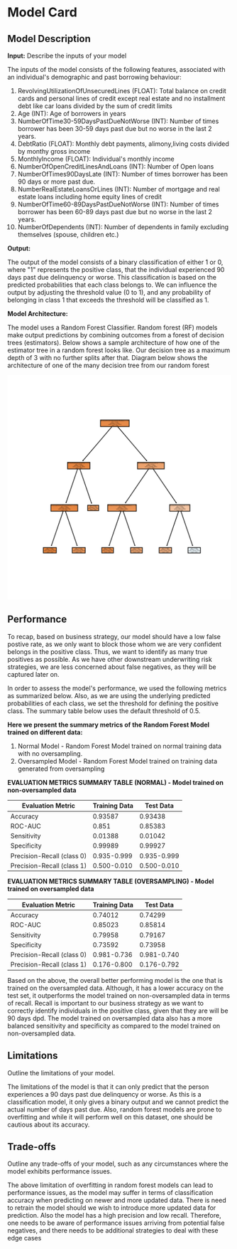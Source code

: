 # Model Card 

## Model Description

**Input:** Describe the inputs of your model 

The inputs of the model consists of the following features, associated with an individual's demographic and past borrowing behaviour:

 1. RevolvingUtilizationOfUnsecuredLines (FLOAT): Total balance on credit cards and personal lines of credit except real estate and no installment debt like car loans divided by the sum of credit limits
 2. Age (INT): Age of borrowers in years
 3. NumberOfTime30-59DaysPastDueNotWorse (INT): Number of times borrower has been 30-59 days past due but no worse in the last 2 years.
 4. DebtRatio (FLOAT): Monthly debt payments, alimony,living costs divided by monthy gross income
 5. MonthlyIncome (FLOAT): Individual's monthly income
 6. NumberOfOpenCreditLinesAndLoans (INT): Number of Open loans
 7. NumberOfTimes90DaysLate (INT): Number of times borrower has been 90 days or more past due.
 8. NumberRealEstateLoansOrLines (INT): Number of mortgage and real estate loans including home equity lines of credit
 9. NumberOfTime60-89DaysPastDueNotWorse (INT): Number of times borrower has been 60-89 days past due but no worse in the last 2 years.
 10. NumberOfDependents (INT): Number of dependents in family excluding themselves (spouse, children etc.)

**Output:**

The output of the model consists of a binary classification of either 1 or 0, where "1" represents the positive class, that the individual experienced 90 days past due delinquency or worse. This classification is based on the predicted probabilities that each class belongs to. We can influence the output by adjusting the threshold value (0 to 1), and any probability of belonging in class 1 that exceeds the threshold will be classified as 1.

**Model Architecture:**

The model uses a Random Forest Classifier. Random forest (RF) models make output predictions by combining outcomes from a forest of decision trees (estimators). Below shows a sample architecture of how one of the estimator tree in a random forest looks like. Our decision tree as a maximum depth of 3 with no further splits after that. Diagram below shows the architecture of one of the many decision tree from our random forest

![Screenshot](rf_individualtree.png)

## Performance

To recap, based on business strategy, our model should have a low false postive rate, as we only want to block those whom we are very confident belongs in the positive class. Thus, we want to identify as many true positives as possible. As we have other downstream underwriting risk strategies, we are less concerned about false negatives, as they will be captured later on.

In order to assess the model's performance, we used the following metrics as summarized below. Also, as we are using the underlying predicted probabilities of each class, we set the threshold for defining the positive class. The summary table below uses the default threshold of 0.5. 

**Here we present the summary metrics of the Random Forest Model trained on different data:**
1. Normal Model - Random Forest Model trained on normal training data with no oversampling.
2. Oversampled Model - Random Forest Model trained on training data generated from oversampling

**EVALUATION METRICS SUMMARY TABLE (NORMAL) - Model trained on non-oversampled data**

| Evaluation Metric | Training Data | Test Data |
| ------------- | ------------- | ------------- |
| Accuracy  | 0.93587  | 0.93438  |
| ROC-AUC  | 0.851 | 0.85383  |
| Sensitivity  | 0.01388  | 0.01042  |
| Specificity  | 0.99989  | 0.99927  |
| Precision-Recall (class 0)  | 0.935-0.999  | 0.935-0.999  |
| Precision-Recall (class 1)  | 0.500-0.010  | 0.500-0.010  |

**EVALUATION METRICS SUMMARY TABLE (OVERSAMPLING) - Model trained on oversampled data**

| Evaluation Metric | Training Data | Test Data |
| ------------- | ------------- | ------------- |
| Accuracy  | 0.74012  | 0.74299  |
| ROC-AUC  | 0.85023 | 0.85814  |
| Sensitivity  | 0.79958  | 0.79167  |
| Specificity  | 0.73592  | 0.73958 |
| Precision-Recall (class 0)  | 0.981-0.736  | 0.981-0.740  |
| Precision-Recall (class 1)  | 0.176-0.800  | 0.176-0.792  |

Based on the above, the overall better performing model is the one that is trained on the oversampled data. Although, it has a lower accuracy on the test set, it outperforms the model trained on non-oversampled data in terms of recall. Recall is important to our business strategy as we want to correctly identify individuals in the positive class, given that they are will be 90 days dpd. The model trained on oversampled data also has a more balanced sensitivity and specificity as compared to the model trained on non-oversampled data.


## Limitations

Outline the limitations of your model.

The limitations of the model is that it can only predict that the person experiences a 90 days past due delinquency or worse. As this is a classification model, it only gives a binary output and we cannot predict the actual number of days past due. Also, random forest models are prone to overfitting and while it will perform well on this dataset, one should be cautious about its accuracy.

## Trade-offs

Outline any trade-offs of your model, such as any circumstances where the model exhibits performance issues. 

The above limitation of overfitting in random forest models can lead to performance issues, as the model may suffer in terms of classification accuracy when predicting on newer and more updated data. There is need to retrain the model should we wish to introduce more updated data for prediction. Also the model has a high precision and low recall. Therefore, one needs to be aware of performance issues arriving from potential false negatives, and there needs to be additional strategies to deal with these edge cases